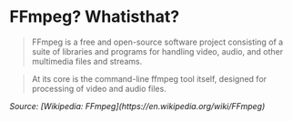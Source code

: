# FFmpeg? Whatisthat?

> FFmpeg is a free and open-source software project consisting of a suite of
> libraries and programs for handling video, audio, and other multimedia
> files and streams.

> At its core is the command-line ffmpeg tool itself, designed for processing
> of video and audio files.

<cite>
Source: [Wikipedia: FFmpeg](https://en.wikipedia.org/wiki/FFmpeg)
</cite>
